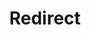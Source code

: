 ﻿---
layout: src/layouts/Redirect.astro
title: Redirect
redirect: https://yamldoc.liuyan.wang/docs/infrastructure/deployment-targets/linux/ssh-deployments
pubDate:  2023-01-01
navSearch: false
navSitemap: false
navMenu: false
---
